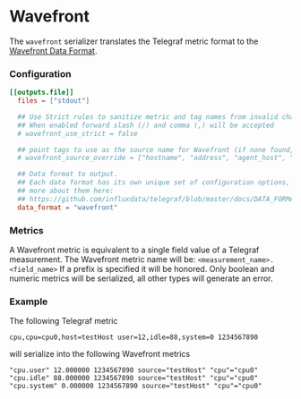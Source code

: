 # Wavefront

The `wavefront` serializer translates the Telegraf metric format to the [Wavefront Data Format](https://docs.wavefront.com/wavefront_data_format.html).

### Configuration

```toml
[[outputs.file]]
  files = ["stdout"]

  ## Use Strict rules to sanitize metric and tag names from invalid characters
  ## When enabled forward slash (/) and comma (,) will be accepted
  # wavefront_use_strict = false

  ## point tags to use as the source name for Wavefront (if none found, host will be used)
  # wavefront_source_override = ["hostname", "address", "agent_host", "node_host"]

  ## Data format to output.
  ## Each data format has its own unique set of configuration options, read
  ## more about them here:
  ## https://github.com/influxdata/telegraf/blob/master/docs/DATA_FORMATS_OUTPUT.md
  data_format = "wavefront"
```

### Metrics

A Wavefront metric is equivalent to a single field value of a Telegraf measurement.
The Wavefront metric name will be: `<measurement_name>.<field_name>`
If a prefix is specified it will be honored.
Only boolean and numeric metrics will be serialized, all other types will generate
an error.

### Example

The following Telegraf metric

```
cpu,cpu=cpu0,host=testHost user=12,idle=88,system=0 1234567890
```

will serialize into the following Wavefront metrics

```
"cpu.user" 12.000000 1234567890 source="testHost" "cpu"="cpu0"
"cpu.idle" 88.000000 1234567890 source="testHost" "cpu"="cpu0"
"cpu.system" 0.000000 1234567890 source="testHost" "cpu"="cpu0"
```
